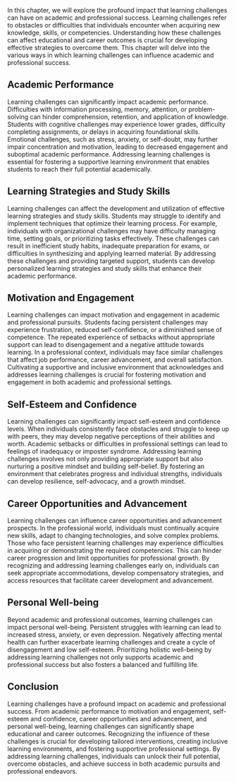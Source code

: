
In this chapter, we will explore the profound impact that learning challenges can have on academic and professional success. Learning challenges refer to obstacles or difficulties that individuals encounter when acquiring new knowledge, skills, or competencies. Understanding how these challenges can affect educational and career outcomes is crucial for developing effective strategies to overcome them. This chapter will delve into the various ways in which learning challenges can influence academic and professional success.

Academic Performance
--------------------

Learning challenges can significantly impact academic performance. Difficulties with information processing, memory, attention, or problem-solving can hinder comprehension, retention, and application of knowledge. Students with cognitive challenges may experience lower grades, difficulty completing assignments, or delays in acquiring foundational skills. Emotional challenges, such as stress, anxiety, or self-doubt, may further impair concentration and motivation, leading to decreased engagement and suboptimal academic performance. Addressing learning challenges is essential for fostering a supportive learning environment that enables students to reach their full potential academically.

Learning Strategies and Study Skills
------------------------------------

Learning challenges can affect the development and utilization of effective learning strategies and study skills. Students may struggle to identify and implement techniques that optimize their learning process. For example, individuals with organizational challenges may have difficulty managing time, setting goals, or prioritizing tasks effectively. These challenges can result in inefficient study habits, inadequate preparation for exams, or difficulties in synthesizing and applying learned material. By addressing these challenges and providing targeted support, students can develop personalized learning strategies and study skills that enhance their academic performance.

Motivation and Engagement
-------------------------

Learning challenges can impact motivation and engagement in academic and professional pursuits. Students facing persistent challenges may experience frustration, reduced self-confidence, or a diminished sense of competence. The repeated experience of setbacks without appropriate support can lead to disengagement and a negative attitude towards learning. In a professional context, individuals may face similar challenges that affect job performance, career advancement, and overall satisfaction. Cultivating a supportive and inclusive environment that acknowledges and addresses learning challenges is crucial for fostering motivation and engagement in both academic and professional settings.

Self-Esteem and Confidence
--------------------------

Learning challenges can significantly impact self-esteem and confidence levels. When individuals consistently face obstacles and struggle to keep up with peers, they may develop negative perceptions of their abilities and worth. Academic setbacks or difficulties in professional settings can lead to feelings of inadequacy or imposter syndrome. Addressing learning challenges involves not only providing appropriate support but also nurturing a positive mindset and building self-belief. By fostering an environment that celebrates progress and individual strengths, individuals can develop resilience, self-advocacy, and a growth mindset.

Career Opportunities and Advancement
------------------------------------

Learning challenges can influence career opportunities and advancement prospects. In the professional world, individuals must continually acquire new skills, adapt to changing technologies, and solve complex problems. Those who face persistent learning challenges may experience difficulties in acquiring or demonstrating the required competencies. This can hinder career progression and limit opportunities for professional growth. By recognizing and addressing learning challenges early on, individuals can seek appropriate accommodations, develop compensatory strategies, and access resources that facilitate career development and advancement.

Personal Well-being
-------------------

Beyond academic and professional outcomes, learning challenges can impact personal well-being. Persistent struggles with learning can lead to increased stress, anxiety, or even depression. Negatively affecting mental health can further exacerbate learning challenges and create a cycle of disengagement and low self-esteem. Prioritizing holistic well-being by addressing learning challenges not only supports academic and professional success but also fosters a balanced and fulfilling life.

Conclusion
----------

Learning challenges have a profound impact on academic and professional success. From academic performance to motivation and engagement, self-esteem and confidence, career opportunities and advancement, and personal well-being, learning challenges can significantly shape educational and career outcomes. Recognizing the influence of these challenges is crucial for developing tailored interventions, creating inclusive learning environments, and fostering supportive professional settings. By addressing learning challenges, individuals can unlock their full potential, overcome obstacles, and achieve success in both academic pursuits and professional endeavors.
